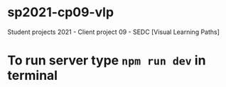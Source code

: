 # sp2021-cp09-vlp
Student projects 2021 - Client project 09 - SEDC [Visual Learning Paths]

# To run server type ```npm run dev``` in terminal
